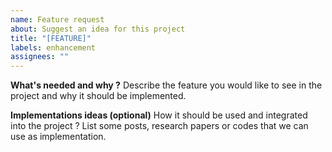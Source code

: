 ```yaml
---
name: Feature request
about: Suggest an idea for this project
title: "[FEATURE]"
labels: enhancement
assignees: ""
---
```


**What's needed and why ?**
Describe the feature you would like to see in the project and why it should be implemented.

**Implementations ideas (optional)**
How it should be used and integrated into the project ? List some posts, research papers or codes that we can use as implementation.
